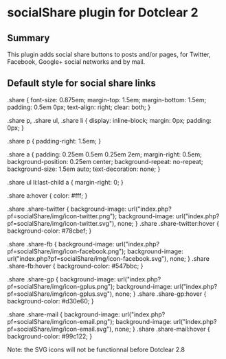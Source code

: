 socialShare plugin for Dotclear 2
=================================

Summary
-------

This plugin adds social share buttons to posts and/or pages, for Twitter, Facebook, Google+ social networks and by mail.

Default style for social share links
------------------------------------

.share {
    font-size: 0.875em;
    margin-top: 1.5em;
    margin-bottom: 1.5em;
    padding: 0.5em 0px;
    text-align: right;
    clear: both;
}

.share p, .share ul, .share li {
    display: inline-block;
    margin: 0px;
    padding: 0px;
}

.share p {
    padding-right: 1.5em;
}

.share a {
    padding: 0.25em 0.5em 0.25em 2em;
    margin-right: 0.5em;
    background-position: 0.25em center;
    background-repeat: no-repeat;
    background-size: 1.5em auto;
    text-decoration: none;
}

.share ul li:last-child a {
    margin-right: 0;
}

.share a:hover {
	color: #fff;
}

.share .share-twitter {
	background-image: url("index.php?pf=socialShare/img/icon-twitter.png");
    background-image: url("index.php?pf=socialShare/img/icon-twitter.svg"), none;
}
.share .share-twitter:hover {
	background-color: #78cbef;
}

.share .share-fb {
	background-image: url("index.php?pf=socialShare/img/icon-facebook.png");
    background-image: url("index.php?pf=socialShare/img/icon-facebook.svg"), none;
}
.share .share-fb:hover {
	background-color: #547bbc;
}

.share .share-gp {
	background-image: url("index.php?pf=socialShare/img/icon-gplus.png");
    background-image: url("index.php?pf=socialShare/img/icon-gplus.svg"), none;
}
.share .share-gp:hover {
	background-color: #d30e60;
}

.share .share-mail {
	background-image: url("index.php?pf=socialShare/img/icon-email.png");
    background-image: url("index.php?pf=socialShare/img/icon-email.svg"), none;
}
.share .share-mail:hover {
	background-color: #99c122;
}


Note: the SVG icons will not be functionnal before Dotclear 2.8
